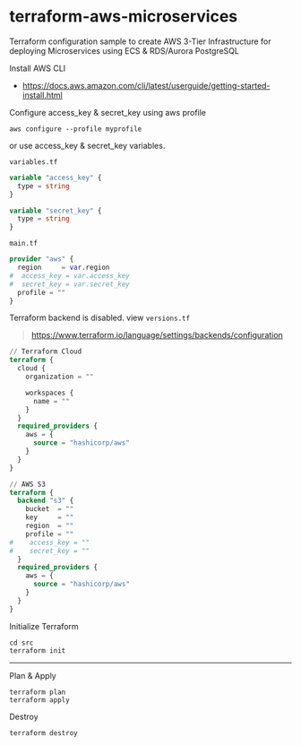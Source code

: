 # terraform-aws-microservices
Terraform configuration sample to create AWS 3-Tier Infrastructure for deploying Microservices using ECS & RDS/Aurora PostgreSQL

Install AWS CLI
* <https://docs.aws.amazon.com/cli/latest/userguide/getting-started-install.html>

Configure access_key & secret_key using aws profile
```console
aws configure --profile myprofile
```
or use access_key & secret_key variables. 

`variables.tf`
```terraform
variable "access_key" {
  type = string
}

variable "secret_key" {
  type = string
}
```
`main.tf`
```terraform
provider "aws" {
  region     = var.region
#  access_key = var.access_key
#  secret_key = var.secret_key
  profile = ""
}
```
Terraform backend is disabled. view `versions.tf`
> https://www.terraform.io/language/settings/backends/configuration
```terraform
// Terraform Cloud
terraform {
  cloud {
    organization = ""

    workspaces {
      name = ""
    }
  }
  required_providers {
    aws = {
      source = "hashicorp/aws"
    }
  }
}

// AWS S3
terraform {
  backend "s3" {
    bucket  = ""
    key     = ""
    region  = ""
    profile = ""
#    access_key = ""
#    secret_key = ""
  }
  required_providers {
    aws = {
      source = "hashicorp/aws"
    }
  }
}
```

Initialize Terraform
```console
cd src
terraform init
```
***

Plan & Apply
```console
terraform plan
terraform apply
```
Destroy
```
terraform destroy
```
